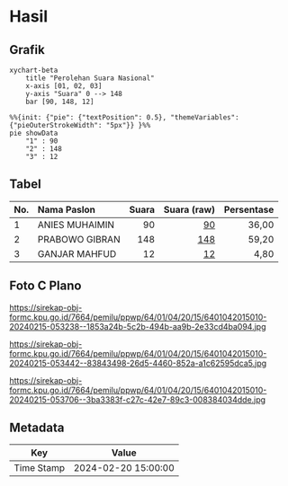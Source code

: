 # Hasil

## Grafik

```mermaid
xychart-beta
    title "Perolehan Suara Nasional"
    x-axis [01, 02, 03]
    y-axis "Suara" 0 --> 148
    bar [90, 148, 12]
```

```mermaid
%%{init: {"pie": {"textPosition": 0.5}, "themeVariables": {"pieOuterStrokeWidth": "5px"}} }%%
pie showData
    "1" : 90
    "2" : 148
    "3" : 12
```

## Tabel

| No. | Nama Paslon    | Suara | Suara (raw) | Persentase |
|:--- |:-------------- | -----:| -----------:| ----------:|
| 1   | ANIES MUHAIMIN | 90    | [90][p-1]   | 36,00      |
| 2   | PRABOWO GIBRAN | 148   | [148][p-2]  | 59,20      |
| 3   | GANJAR MAHFUD  | 12    | [12][p-3]   | 4,80       |


[p-1]: https://github.com/gigit-pemilu/pemilu-2024/blob/main/pilpres/hitung-suara/sub/64-kalimantan-timur/sub/01-paser/sub/04-tanah-grogot/sub/2015-tapis/sub/010-tps/sub/paslon-1.txt
[p-2]: https://github.com/gigit-pemilu/pemilu-2024/blob/main/pilpres/hitung-suara/sub/64-kalimantan-timur/sub/01-paser/sub/04-tanah-grogot/sub/2015-tapis/sub/010-tps/sub/paslon-2.txt
[p-3]: https://github.com/gigit-pemilu/pemilu-2024/blob/main/pilpres/hitung-suara/sub/64-kalimantan-timur/sub/01-paser/sub/04-tanah-grogot/sub/2015-tapis/sub/010-tps/sub/paslon-3.txt

## Foto C Plano

https://sirekap-obj-formc.kpu.go.id/7664/pemilu/ppwp/64/01/04/20/15/6401042015010-20240215-053238--1853a24b-5c2b-494b-aa9b-2e33cd4ba094.jpg

https://sirekap-obj-formc.kpu.go.id/7664/pemilu/ppwp/64/01/04/20/15/6401042015010-20240215-053442--83843498-26d5-4460-852a-a1c62595dca5.jpg

https://sirekap-obj-formc.kpu.go.id/7664/pemilu/ppwp/64/01/04/20/15/6401042015010-20240215-053706--3ba3383f-c27c-42e7-89c3-008384034dde.jpg


## Metadata

| Key        | Value               |
| ---------- | ------------------- |
| Time Stamp | 2024-02-20 15:00:00 |



